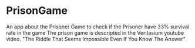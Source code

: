 # PrisonGame
An app about the Prisoner Game to check if the Prisoner have 33% survival rate in the game
The prison game is descripted in the Veritasium youtube video. 
"The Riddle That Seems Impossible Even If You Know The Answer"
